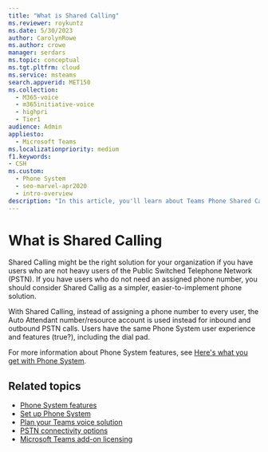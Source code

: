 ```yaml
---
title: "What is Shared Calling"
ms.reviewer: roykuntz
ms.date: 5/30/2023
author: CarolynRowe
ms.author: crowe
manager: serdars
ms.topic: conceptual
ms.tgt.pltfrm: cloud
ms.service: msteams
search.appverid: MET150
ms.collection: 
  - M365-voice
  - m365initiative-voice
  - highpri
  - Tier1
audience: Admin
appliesto: 
  - Microsoft Teams
ms.localizationpriority: medium
f1.keywords:
- CSH
ms.custom: 
  - Phone System
  - seo-marvel-apr2020
  - intro-overview
description: "In this article, you'll learn about Teams Phone Shared Calling."
---
```


# What is Shared Calling

Shared Calling might be the right solution for your organization if you have users who are not heavy users of the Public Switched Telephone Network (PSTN). If you have users who do not need an assigned phone number, you should consider Shared Callig as a simpler, easier-to-implement phone solution. 

With Shared Calling, instead of assigning a phone number to every user, the Auto Attendant number/resource account is used instead for inbound and outbound PSTN calls. Users have the same Phone System user experience and features (true?), including the dial pad. 

For more information about Phone System features, see [Here's what you get with Phone System](here-s-what-you-get-with-phone-system.md).



## Related topics

- [Phone System features](here-s-what-you-get-with-phone-system.md)
- [Set up Phone System](setting-up-your-phone-system.md)
- [Plan your Teams voice solution](cloud-voice-landing-page.md)
- [PSTN connectivity options](pstn-connectivity.md)
- [Microsoft Teams add-on licensing](./teams-add-on-licensing/microsoft-teams-add-on-licensing.md)
